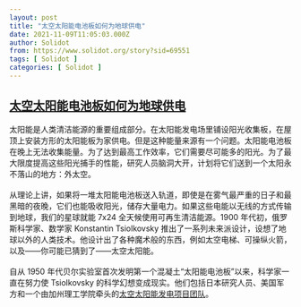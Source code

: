 ```yaml
---
layout: post
title: "太空太阳能电池板如何为地球供电"
date: 2021-11-09T11:05:03.000Z
author: Solidot
from: https://www.solidot.org/story?sid=69551
tags: [ Solidot ]
categories: [ Solidot ]
---
```

<!--1636455903000-->
[太空太阳能电池板如何为地球供电](https://www.solidot.org/story?sid=69551)
------

<div>
太阳能是人类清洁能源的重要组成部分。在太阳能发电场里铺设阳光收集板，在屋顶上安装方形的太阳能板为家供电。但是这种能量来源有一个问题。太阳能电池板在晚上无法收集能量。为了达到最高工作效率，它们需要尽可能多的阳光。为了最大限度提高这些阳光捕手的性能，研究人员脑洞大开，计划将它们送到一个太阳永不落山的地方：外太空。<br><br>从理论上讲，如果将一堆太阳能电池板送入轨道，即使是在雾气最严重的日子和最黑暗的夜晚，它们也能吸收阳光，储存大量电力。如果这些电能以无线的方式传输到地球，我们的星球就能 7x24 全天候使用可再生清洁能源。1900 年代初，俄罗斯科学家、数学家 Konstantin Tsiolkovsky 推出了一系列未来派设计，设想了地球以外的人类技术。他设计出了各种魔术般的东西，例如太空电梯、可操纵火箭，以及——你可能已猜到了——太空太阳能。<br><br>自从 1950 年代贝尔实验室首次发明第一个混凝土“太阳能电池板”以来，科学家一直在努力使 Tsiolkovsky 的科学幻想变成现实。他们包括日本研究人员、美国军方和一个由加州理工学院牵头的<a href="https://www.cnet.com/news/harvesting-energy-with-space-solar-panels-could-power-the-earth-247/">太空太阳能发电项目团队</a>。
</div>
